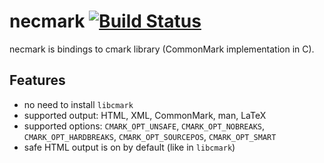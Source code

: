 # necmark [![Build Status](https://travis-ci.org/ConstNW/necmark.svg?branch=master)](https://travis-ci.org/ConstNW/necmark)

necmark is bindings to cmark library (CommonMark implementation in C).

Features
--------
- no need to install ``libcmark``
- supported output: HTML, XML, CommonMark, man, LaTeX
- supported options: ``CMARK_OPT_UNSAFE``, ``CMARK_OPT_NOBREAKS``,
  ``CMARK_OPT_HARDBREAKS``, ``CMARK_OPT_SOURCEPOS``, ``CMARK_OPT_SMART``
- safe HTML output is on by default (like in ``libcmark``)
